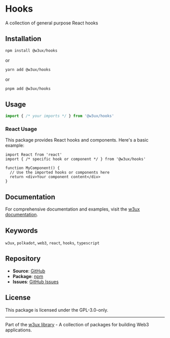 # Hooks

A collection of general purpose React hooks

## Installation

```bash
npm install @w3ux/hooks
```

or

```bash
yarn add @w3ux/hooks
```

or

```bash
pnpm add @w3ux/hooks
```

## Usage

```typescript
import { /* your imports */ } from '@w3ux/hooks'
```

### React Usage

This package provides React hooks and components. Here's a basic example:

```tsx
import React from 'react'
import { /* specific hook or component */ } from '@w3ux/hooks'

function MyComponent() {
  // Use the imported hooks or components here
  return <div>Your component content</div>
}
```

## Documentation

For comprehensive documentation and examples, visit the [w3ux documentation](https://w3ux.org/library/hooks/overview).

## Keywords

`w3ux`, `polkadot`, `web3`, `react`, `hooks`, `typescript`

## Repository

- **Source**: [GitHub](https://github.com/w3ux/w3ux-library)
- **Package**: [npm](https://www.npmjs.com/package/@w3ux/hooks)
- **Issues**: [GitHub Issues](https://github.com/w3ux/w3ux-library/issues)

## License

This package is licensed under the GPL-3.0-only.

---

Part of the [w3ux library](https://github.com/w3ux/w3ux-library) - A collection of packages for building Web3 applications.